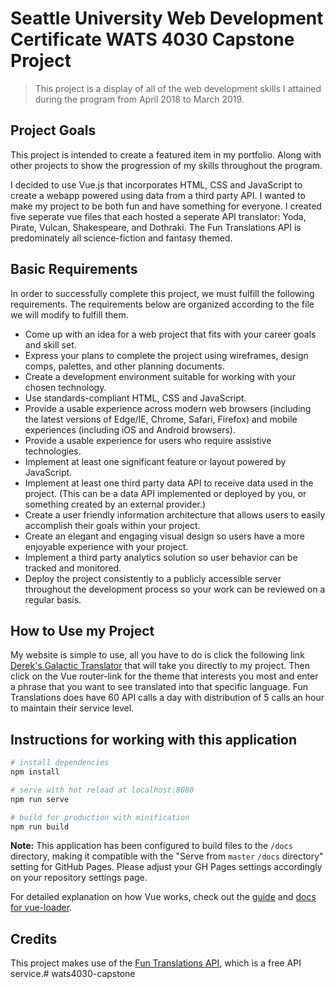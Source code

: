 # Seattle University Web Development Certificate WATS 4030 Capstone Project

> This project is a display of all of the web development skills I attained during the program from April 2018 to March 2019.

## Project Goals
This project is intended to create a featured item in my portfolio. Along with other projects to show the progression of my skills throughout the program.

I decided to use Vue.js that incorporates HTML, CSS and JavaScript to create a webapp powered using data from a third party API. I wanted to make my project to be both fun and have something for everyone. I created five seperate vue files that each hosted a seperate API translator: Yoda, Pirate, Vulcan, Shakespeare, and Dothraki. The Fun Translations API is predominately all science-fiction and fantasy themed. 

## Basic Requirements
In order to successfully complete this project, we must fulfill the following
requirements. The requirements below are organized according to the file we will
modify to fulfill them.

* Come up with an idea for a web project that fits with your career goals and skill set.
* Express your plans to complete the project using wireframes, design comps, palettes, and other planning documents.
* Create a development environment suitable for working with your chosen technology.
* Use standards-compliant HTML, CSS and JavaScript.
* Provide a usable experience across modern web browsers (including the latest versions of Edge/IE, Chrome, Safari, Firefox) and mobile experiences (including iOS and Android browsers).
* Provide a usable experience for users who require assistive technologies.
* Implement at least one significant feature or layout powered by JavaScript.
* Implement at least one third party data API to receive data used in the project. (This can be a data API implemented or deployed by you, or something created by an external provider.)
* Create a user friendly information architecture that allows users to easily accomplish their goals within your project.
* Create an elegant and engaging visual design so users have a more enjoyable experience with your project.
* Implement a third party analytics solution so user behavior can be tracked and monitored.
* Deploy the project consistently to a publicly accessible server throughout the development process so your work can be reviewed on a regular basis.

## How to Use my Project

My website is simple to use, all you have to do is click the following link
<a href="http://derekbenak.com/wats4030-capstone/#/">Derek's Galactic Translator</a> that will take you directly to my project. Then click on the Vue router-link for the theme that interests you most and enter a phrase that you want to see translated into that specific language. Fun Translations does have 60 API calls a day with distribution of 5 calls an hour to maintain their service level.

## Instructions for working with this application

``` bash
# install dependencies
npm install

# serve with hot reload at localhost:8080
npm run serve

# build for production with minification
npm run build

```

**Note:** This application has been configured to build files to the `/docs` directory, making it compatible with the "Serve from `master` `/docs` directory" setting for GitHub Pages. Please adjust your GH Pages settings accordingly on your repository settings page.

For detailed explanation on how Vue works, check out the [guide](https://cli.vuejs.org/guide/) and [docs for vue-loader](https://cli.vuejs.org/config/#css-loaderoptions).

## Credits
This project makes use of the [Fun Translations API](https://funtranslations.com/#), which is a free API service.# wats4030-capstone
